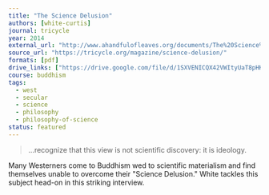 ```yaml
---
title: "The Science Delusion"
authors: [white-curtis]
journal: tricycle
year: 2014
external_url: "http://www.ahandfulofleaves.org/documents/The%20Science%20Delusion_White_Heuman_Tricycle_23_3.pdf"
source_url: "https://tricycle.org/magazine/science-delusion/"
formats: [pdf]
drive_links: ["https://drive.google.com/file/d/1SXVENICQX42VWItyUaT8pHKhq5N27uD5/view?usp=drivesdk"]
course: buddhism
tags:
  - west
  - secular
  - science
  - philosophy
  - philosophy-of-science
status: featured
---
```


> ...recognize that this view is not scientific discovery: it is ideology.

Many Westerners come to Buddhism wed to scientific materialism and find themselves unable to overcome their "Science Delusion." White tackles this subject head-on in this striking interview.
